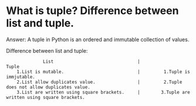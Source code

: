 # What is tuple? Difference between list and tuple.
Answer:
A tuple in Python is an ordered and immutable collection of values.

Difference between list and tuple:

                  List                                |                     Tuple
        1.List is mutable.                            |         1.Tuple is immjutable.
        2.List allow duplicates value.                |         2.Tuple does not allow duplicates value.
        3.List are written using square brackets.     |        3.Tuple are written using square brackets.